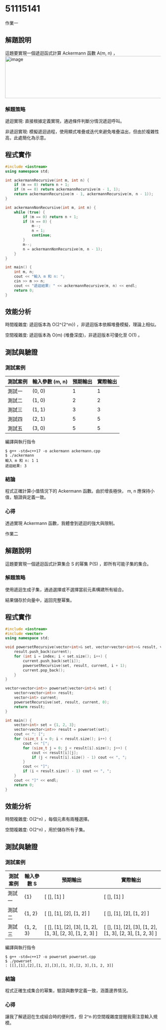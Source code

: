 # 51115141

作業一

## 解題說明

這題要實現一個遞迴函式計算 Ackermann 函數  A(m, n) ，
<img width="663" height="136" alt="image" src="https://github.com/user-attachments/assets/0f44292d-e105-47c5-a4a6-8e1b45774090" />

### 解題策略

遞迴實現: 直接根據定義實現，通過條件判斷分情況遞迴呼叫。

非遞迴實現: 模擬遞迴過程，使用顯式堆疊或迭代來避免堆疊溢出，但由於複雜性高，此處簡化為示意。

## 程式實作

```cpp
#include <iostream>
using namespace std;

int ackermannRecursive(int m, int n) {
    if (m == 0) return n + 1;
    if (n == 0) return ackermannRecursive(m - 1, 1);
    return ackermannRecursive(m - 1, ackermannRecursive(m, n - 1));
}

int ackermannNonRecursive(int m, int n) {
    while (true) {
        if (m == 0) return n + 1;
        if (n == 0) {
            m--;
            n = 1;
            continue;
        }
        m--;
        n = ackermannNonRecursive(m, n - 1);
    }
}

int main() {
    int m, n;
    cout << "輸入 m 和 n: ";
    cin >> m >> n;
    cout << "遞迴結果: " << ackermannRecursive(m, n) << endl;
    return 0;
}
```

## 效能分析

時間複雜度: 遞迴版本為  O(2^{2^m}) ，非遞迴版本依賴堆疊模擬，理論上相似。

空間複雜度: 遞迴版本為  O(m)  (堆疊深度)，非遞迴版本可優化至  O(1) 。

## 測試與驗證

### 測試案例

| 測試案例 | 輸入參數  (m, n) | 預期輸出 | 實際輸出 |
|----------|--------------|----------|----------|
| 測試一   | (0, 0)      | 1        | 1        |
| 測試二   | (1, 0)      | 2        | 2        |
| 測試三   | (1, 1)      | 3        | 3        |
| 測試四   | (2, 1)      | 5       | 5       |
| 測試五   | (3, 0)     | 5 | 5 |

編譯與執行指令

```shell
$ g++ -std=c++17 -o ackermann ackermann.cpp
$ ./ackermann
輸入 m 和 n: 1 1
遞迴結果: 3
```

### 結論

程式正確計算小值情況下的 Ackermann 函數。由於增長極快， m, n  應保持小值，驗證與定義一致。

### 心得

透過實現 Ackermann 函數，我體會到遞迴的強大與限制。

作業二

## 解題說明

這題要實現一個遞迴函式計算集合  S  的幂集  P(S) ，即所有可能子集的集合。

### 解題策略

使用遞迴生成子集，通過選擇或不選擇當前元素構建所有組合。

結果儲存於向量中，返回完整幂集。

## 程式實作

```cpp
#include <iostream>
#include <vector>
using namespace std;

void powersetRecursive(vector<int>& set, vector<vector<int>>& result, vector<int>& current, int index) {
    result.push_back(current);
    for (int i = index; i < set.size(); i++) {
        current.push_back(set[i]);
        powersetRecursive(set, result, current, i + 1);
        current.pop_back();
    }
}

vector<vector<int>> powerset(vector<int>& set) {
    vector<vector<int>> result;
    vector<int> current;
    powersetRecursive(set, result, current, 0);
    return result;
}

int main() {
    vector<int> set = {1, 2, 3};
    vector<vector<int>> result = powerset(set);
    cout << ": [";
    for (size_t i = 0; i < result.size(); i++) {
        cout << "[";
        for (size_t j = 0; j < result[i].size(); j++) {
            cout << result[i][j];
            if (j < result[i].size() - 1) cout << ", ";
        }
        cout << "]";
        if (i < result.size() - 1) cout << ", ";
    }
    cout << "]" << endl;
    return 0;
}
```

## 效能分析

時間複雜度:  O(2^n) ，每個元素有兩種選擇。

空間複雜度:  O(2^n) ，用於儲存所有子集。

## 測試與驗證

### 測試案例

| 測試案例 | 輸入參數  S  | 預期輸出 | 實際輸出 |
|----------|--------------|----------|----------|
| 測試一   | {1\}     |  [ [], [1] ]       |  [ [], [1] ]       |
| 測試二   | {1, 2\}     |  [ [], [1], [2], [1, 2] ]    | [ [], [1], [2], [1, 2] ]        |
| 測試三   | {1, 2, 3\}     |  [ [], [1], [2], [3], [1, 2], [1, 3], [2, 3], [1, 2, 3] ]       |  [ [], [1], [2], [3], [1, 2], [1, 3], [2, 3], [1, 2, 3] ]      |

編譯與執行指令

```shell
$ g++ -std=c++17 -o powerset powerset.cpp
$ ./powerset
: [[],[1],[2],[1, 2],[3],[1, 3],[2, 3],[1, 2, 3]]
```

### 結論

程式正確生成集合的幂集，驗證與數學定義一致，涵蓋邊界情況。

### 心得

讓我了解遞迴在生成組合時的便利性，但  2^n  的空間複雜度提醒我需注意輸入規模。

